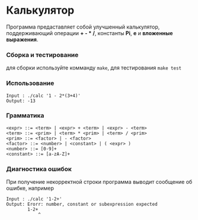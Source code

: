 # Калькулятор
Программа предаставляет собой улучшенный калькулятор,
поддерживающий операции **+ - * /**, константы **Pi**, **e** и **вложенные выражения**.
### Сборка и тестирование
для сборки используйте комманду ```make```, для тестирования ```make test```
### Использование
```
Input : ./calc '1 - 2*(3+4)'
Output: -13
```
### Грамматика
```
<expr> ::= <term> | <expr> + <term> | <expr> - <term>
<term> ::= <prim> | <term> * <prim> | <term> / <prim>
<prim> ::= <factor> | - <factor>
<factor> ::= <number> | <constant> | ( <expr> )
<number> ::= [0-9]+
<constant> ::= [a-zA-Z]+
```
### Диагностика ошибок
При получение некорректной строки программа выводит сообщение об ошибке, например
```
Input : ./calc '1-2+'
Output: Erorr: number, constant or subexpression expected
        1-2+
            ^
```
